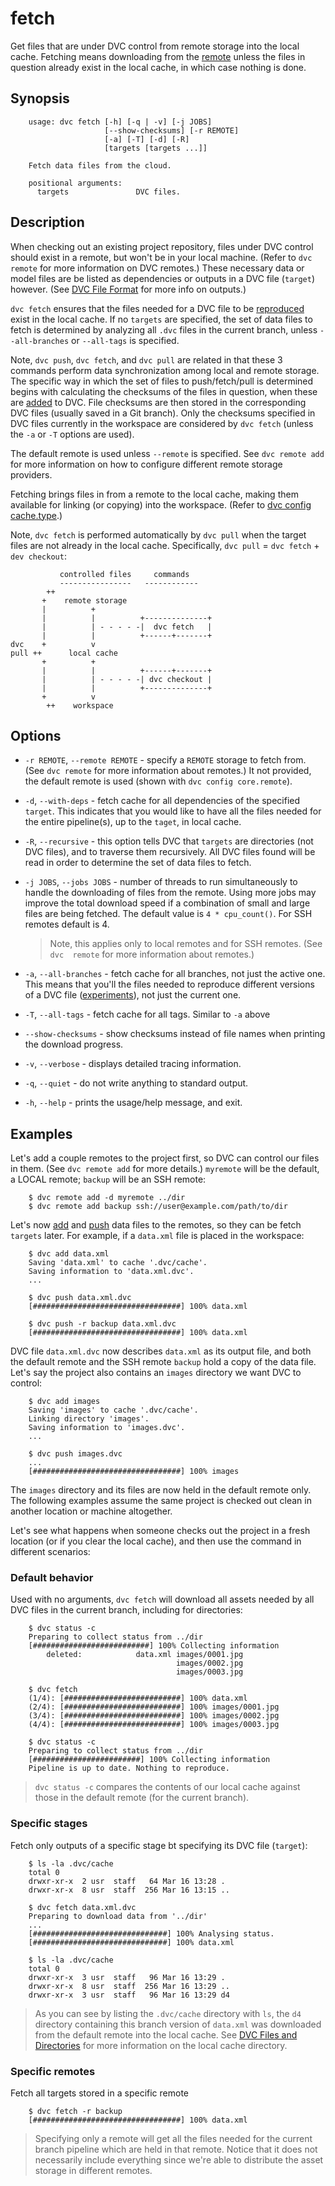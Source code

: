 # fetch

Get files that are under DVC control from remote storage into the local cache.
Fetching means downloading from the
[remote](https://dvc.org/doc/commands-reference/remote) unless the files in
question already exist in the local cache, in which case nothing is done.

## Synopsis

```usage
    usage: dvc fetch [-h] [-q | -v] [-j JOBS]
                     [--show-checksums] [-r REMOTE]
                     [-a] [-T] [-d] [-R]
                     [targets [targets ...]]
    
    Fetch data files from the cloud.
    
    positional arguments:
      targets               DVC files.
```

## Description

When checking out an existing project repository, files under DVC control should
exist in a remote, but won't be in your local machine. (Refer to `dvc remote`
for more information on DVC remotes.) These necessary data or model files
are be listed as dependencies or outputs in a DVC file (`target`) however. (See
[DVC File Format](https://dvc.org/doc/user-guide/dvc-file-format) for  more
info on outputs.)

`dvc fetch` ensures that the files needed for a DVC file to be
[reproduced](/doc/get-started/reproduce) exist in the local cache. If no
`targets` are specified, the set of data files to fetch is determined by
analyzing all `.dvc` files in the current branch, unless `--all-branches` or
`--all-tags` is specified.

Note, `dvc push`, `dvc fetch`, and `dvc pull` are related in that these 3
commands perform data synchronization among local and remote storage. The
specific way in which the set of files to push/fetch/pull is determined
begins with calculating the checksums of the files in question, when these
are [added](https://dvc.org/doc/get-started/add-files) to DVC. File checksums
are then stored in the corresponding DVC files (usually saved in a Git
branch). Only the checksums specified in DVC files currently in the workspace
are considered by `dvc fetch` (unless the `-a` or `-T` options are used).

The default remote is used unless `--remote` is specified. See `dvc remote add`
for more information on how to configure different remote storage providers.

Fetching brings files in from a remote to the local cache, making them 
available for linking (or copying) into the workspace. (Refer to
[dvc config cache.type](https://dvc.org/doc/commands-reference/config#cache).)

Note, `dvc fetch` is performed automatically by `dvc pull` when the target 
files are not already in the local cache. Specifically,
`dvc pull` = `dvc fetch` + `dev checkout`:

```
           controlled files     commands     
           ----------------   ------------
        ++
       +    remote storage
       |          +
       |          |          +--------------+
       |          | - - - - -|  dvc fetch   | 
       |          |          +------+-------+ 
dvc    +          v
pull ++      local cache
       +          +
       |          |          +------+-------+
       |          | - - - - -| dvc checkout |
       |          |          +--------------+
       +          v
        ++    workspace
```

## Options

- `-r REMOTE`, `--remote REMOTE` - specify a `REMOTE` storage to fetch from. 
  (See `dvc remote` for more information about remotes.) It not provided, the
  default remote is used (shown with `dvc config core.remote`).

- `-d`, `--with-deps` - fetch cache for all dependencies of the specified
  `target`. This indicates that you would like to have all the files needed
  for the entire pipeline(s), up to the `taget`, in local cache.

- `-R`, `--recursive` - this option tells DVC that `targets` are
  directories (not DVC files), and to traverse them recursively. All DVC 
  files found will be read in order to determine the set of data files to fetch.

- `-j JOBS`, `--jobs JOBS` - number of threads to run simultaneously to 
  handle the downloading of files from the remote. Using more jobs may 
  improve the total download speed if a combination of small and large files 
  are being fetched.
  The default value is `4 * cpu_count()`. For SSH remotes default is 4.
  > Note, this applies only to local remotes and for SSH remotes. (See `dvc 
  remote` for more information about  remotes.)

- `-a`, `--all-branches` - fetch cache for all branches, not just the active
  one. This means that you'll the files needed to reproduce different
  versions of a DVC file ([experiments](/doc/get-started/experiments)), not
  just the current one.

- `-T`, `--all-tags` - fetch cache for all tags. Similar to `-a` above

- `--show-checksums` - show checksums instead of file names when printing the
  download progress.

- `-v`, `--verbose` - displays detailed tracing information.

- `-q`, `--quiet` - do not write anything to standard output.

- `-h`, `--help` - prints the usage/help message, and exit.

## Examples

Let's add a couple remotes to the project first, so DVC can control our files
in them. (See `dvc remote add` for more details.) `myremote` will be the 
default, a LOCAL remote; `backup` will be an SSH remote:

```dvc
    $ dvc remote add -d myremote ../dir
    $ dvc remote add backup ssh://user@example.com/path/to/dir
```

Let's now [add](/doc/get-started/add-files) and
[push](/doc/get-started/share-data) data files to the remotes, so they can be
fetch `targets` later. For example, if a `data.xml` file is placed in the 
workspace:

```dvc
    $ dvc add data.xml
    Saving 'data.xml' to cache '.dvc/cache'.
    Saving information to 'data.xml.dvc'.
    ...

    $ dvc push data.xml.dvc
    [#################################] 100% data.xml

    $ dvc push -r backup data.xml.dvc
    [#################################] 100% data.xml
```

DVC file `data.xml.dvc` now describes `data.xml` as its output file, and both
the default remote and the SSH remote `backup` hold a copy of the data file.
Let's say the project also contains an `images` directory we want DVC to 
control:

```dvc
    $ dvc add images
    Saving 'images' to cache '.dvc/cache'.
    Linking directory 'images'.
    Saving information to 'images.dvc'.
    ...

    $ dvc push images.dvc
    ...
    [#################################] 100% images
```

The `images` directory and its files are now held in the default remote only.
The following examples assume the same project is checked out clean in 
another location or machine altogether.

Let's see what happens when someone checks out the project in a fresh location 
(or if you clear the local cache), and then use the command in different 
scenarios:

### Default behavior

Used with no arguments, `dvc fetch` will download all assets needed by all DVC 
files in the current branch, including for directories:

```dvc
    $ dvc status -c
    Preparing to collect status from ../dir
    [##########################] 100% Collecting information
    	deleted:            data.xml images/0001.jpg
    	                             images/0002.jpg
    	                             images/0003.jpg

    $ dvc fetch
    (1/4): [##########################] 100% data.xml
    (2/4): [##########################] 100% images/0001.jpg
    (3/4): [##########################] 100% images/0002.jpg
    (4/4): [##########################] 100% images/0003.jpg

    $ dvc status -c
    Preparing to collect status from ../dir
    [########################] 100% Collecting information
    Pipeline is up to date. Nothing to reproduce.
```

> `dvc status -c` compares the contents of our local cache against those in the 
default remote (for the current branch).

### Specific stages

Fetch only outputs of a specific stage bt specifying its DVC file (`target`):

```dvc
    $ ls -la .dvc/cache 
    total 0
    drwxr-xr-x  2 usr  staff   64 Mar 16 13:28 .
    drwxr-xr-x  8 usr  staff  256 Mar 16 13:15 ..

    $ dvc fetch data.xml.dvc
    Preparing to download data from '../dir'
    ...
    [##############################] 100% Analysing status.
    [##############################] 100% data.xml

    $ ls -la .dvc/cache     
    total 0
    drwxr-xr-x  3 usr  staff   96 Mar 16 13:29 .
    drwxr-xr-x  8 usr  staff  256 Mar 16 13:29 ..
    drwxr-xr-x  3 usr  staff   96 Mar 16 13:29 d4
```

> As you can see by listing the `.dvc/cache` directory with `ls`, the
`d4` directory containing this branch version of `data.xml` was downloaded
from the default remote into the local cache.
See
[DVC Files and Directories](https://dvc.org/doc/user-guide/dvc-files-and-directories)
for more information on the local cache directory.

### Specific remotes

Fetch all targets stored in a specific remote

```dvc
    $ dvc fetch -r backup
    [#################################] 100% data.xml
```

> Specifying only a remote will get all the files needed for the current
branch pipeline which are held in that remote. Notice that it does not
necessarily include everything since we're able to distribute the asset
storage in different remotes.
